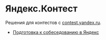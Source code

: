# Яндекс.Контест
Решения для контестов с [contest.yandex.ru](https://contest.yandex.ru).

- [Подготовка к собеседованию в Яндекс](contest-8458)   